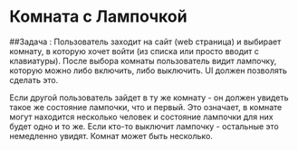 # Комната с Лампочкой

##Задача :
Пользователь заходит на сайт (web страница)
и выбирает комнату, в которую хочет войти
(из списка или просто вводит с клавиатуры).
После выбора комнаты пользователь видит лампочку,
которую можно либо включить, либо выключить.
UI должен позволять сделать это.

Если другой пользователь зайдет в ту же комнату - он
должен увидеть такое же состояние лампочки, что и первый.
Это означает, в комнате могут находится несколько человек и
состояние лампочки для них будет одно и то же.
Если кто-то выключит лампочку - остальные это немедленно увидят.
Комнат может быть несколько.

